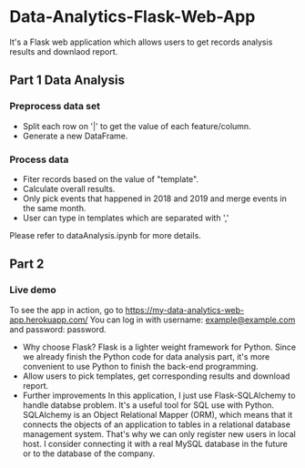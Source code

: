 # Data-Analytics-Flask-Web-App
It's a Flask web application which allows users to get records analysis results and downlaod report.

## Part 1 Data Analysis
### Preprocess data set
* Split each row on '|' to get the value of each feature/column.
* Generate a new DataFrame.
### Process data
* Fiter records based on the value of "template".
* Calculate overall results.
* Only pick events that happened in 2018 and 2019 and merge events in the same month.
* User can type in templates which are separated with ','

Please refer to dataAnalysis.ipynb for more details.
## Part 2

### Live demo
To see the app in action, go to https://my-data-analytics-web-app.herokuapp.com/ You can log in with username: example@example.com and password: password.
* Why choose Flask?
Flask is a lighter weight framework for Python. Since we already finish the Python code for data analysis part, it's more convenient to use Python to finish the back-end programming. 
* Allow users to pick templates, get corresponding results and download report.
* Further improvements
In this application, I just use Flask-SQLAlchemy to handle databse problem. It's a useful tool for SQL use with Python. SQLAlchemy is an Object Relational Mapper (ORM), which means that it connects the objects of an application to tables in a relational database management system. That's why we can only register new users in local host. I consider connecting it with a real MySQL database in the future or to the database of the company.
